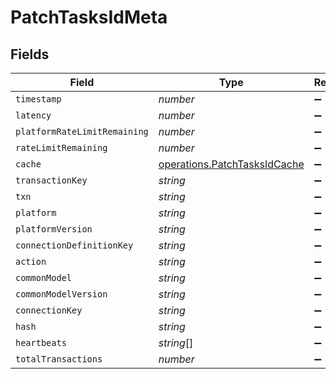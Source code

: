 # PatchTasksIdMeta


## Fields

| Field                                                                        | Type                                                                         | Required                                                                     | Description                                                                  |
| ---------------------------------------------------------------------------- | ---------------------------------------------------------------------------- | ---------------------------------------------------------------------------- | ---------------------------------------------------------------------------- |
| `timestamp`                                                                  | *number*                                                                     | :heavy_minus_sign:                                                           | N/A                                                                          |
| `latency`                                                                    | *number*                                                                     | :heavy_minus_sign:                                                           | N/A                                                                          |
| `platformRateLimitRemaining`                                                 | *number*                                                                     | :heavy_minus_sign:                                                           | N/A                                                                          |
| `rateLimitRemaining`                                                         | *number*                                                                     | :heavy_minus_sign:                                                           | N/A                                                                          |
| `cache`                                                                      | [operations.PatchTasksIdCache](../../models/operations/patchtasksidcache.md) | :heavy_minus_sign:                                                           | N/A                                                                          |
| `transactionKey`                                                             | *string*                                                                     | :heavy_minus_sign:                                                           | N/A                                                                          |
| `txn`                                                                        | *string*                                                                     | :heavy_minus_sign:                                                           | N/A                                                                          |
| `platform`                                                                   | *string*                                                                     | :heavy_minus_sign:                                                           | N/A                                                                          |
| `platformVersion`                                                            | *string*                                                                     | :heavy_minus_sign:                                                           | N/A                                                                          |
| `connectionDefinitionKey`                                                    | *string*                                                                     | :heavy_minus_sign:                                                           | N/A                                                                          |
| `action`                                                                     | *string*                                                                     | :heavy_minus_sign:                                                           | N/A                                                                          |
| `commonModel`                                                                | *string*                                                                     | :heavy_minus_sign:                                                           | N/A                                                                          |
| `commonModelVersion`                                                         | *string*                                                                     | :heavy_minus_sign:                                                           | N/A                                                                          |
| `connectionKey`                                                              | *string*                                                                     | :heavy_minus_sign:                                                           | N/A                                                                          |
| `hash`                                                                       | *string*                                                                     | :heavy_minus_sign:                                                           | N/A                                                                          |
| `heartbeats`                                                                 | *string*[]                                                                   | :heavy_minus_sign:                                                           | N/A                                                                          |
| `totalTransactions`                                                          | *number*                                                                     | :heavy_minus_sign:                                                           | N/A                                                                          |
